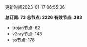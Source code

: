 更新时间2023-01-17 06:55:36

**总订阅: 73**
**总节点: 2226**
**有效节点: 383**
- trojan节点: 62
- v2ray节点: 143
- ss节点: 178

